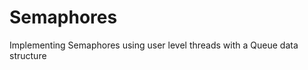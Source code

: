 Semaphores
==========

Implementing Semaphores using user level threads with a Queue data structure
